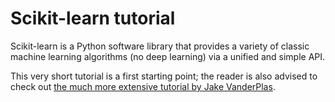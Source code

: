 # Scikit-learn tutorial

Scikit-learn is a Python software library that provides a variety of classic machine learning algorithms (no deep learning) via a unified and simple API.

This very short tutorial is a first starting point; the reader is also advised to check out [the much more extensive tutorial by Jake VanderPlas](https://github.com/jakevdp/sklearn_tutorial).

